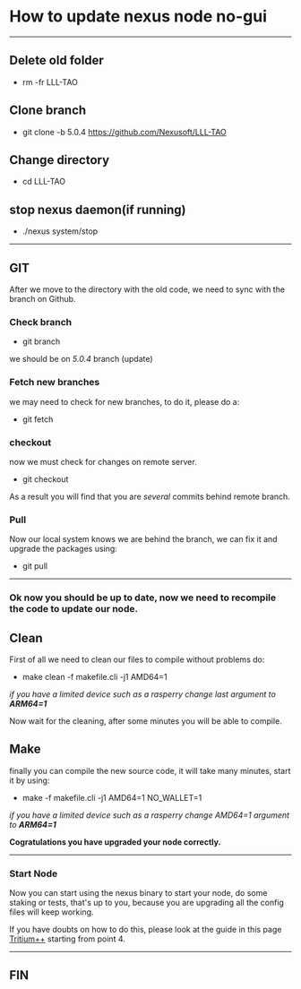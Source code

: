 # How to update nexus node no-gui
---
## Delete old folder
- rm -fr  LLL-TAO
## Clone branch
- git clone -b 5.0.4 https://github.com/Nexusoft/LLL-TAO
## Change directory
- cd LLL-TAO

## stop nexus daemon(if running)
- ./nexus system/stop

---

## GIT
After we move to the directory with the old code, we need to sync with the branch on Github.

### Check branch

- git branch

we should be on *5.0.4* branch (update)

### Fetch new branches
we may need to check for new branches, to do it, please do a:

- git fetch

### checkout
now we must check for changes on remote server.

- git checkout

As a result you will find that you are *several* commits behind remote branch.

### Pull
Now our local system knows we are behind the branch, we can fix it and upgrade the packages using:
- git pull 
---

### Ok now you should be up to date, now we need to recompile the code to update our node.

## Clean

First of all we need to clean our files to compile without problems do:
-  make clean -f makefile.cli -j1 AMD64=1

*if you have a limited device such as a rasperry change last argument to **ARM64=1***

Now wait for the cleaning, after some minutes you will be able to compile.

## Make

finally you can compile the new source code, it will take many minutes, start it by using:

- make -f makefile.cli -j1 AMD64=1 NO_WALLET=1

*if you have a limited device such as a rasperry change AMD64=1 argument to **ARM64=1***

**Cogratulations you have upgraded your node correctly.**

---

### Start Node 

Now you can start using the nexus binary to start your node, do some staking or tests, that's up to you, because you are upgrading all the config files will keep working.

If you have doubts on how to do this, please look at the guide in this page  	[Tritium++](https://thedigitalfuture.net/2021/08/25/tritium-private-testnet-5-1-rc1/) starting from point 4.

---

## FIN




